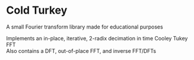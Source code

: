 # Cold Turkey

A small Fourier transform library made for educational purposes

Implements an in-place, iterative, 2-radix decimation in time Cooley Tukey FFT  
Also contains a DFT, out-of-place FFT, and inverse FFT/DFTs